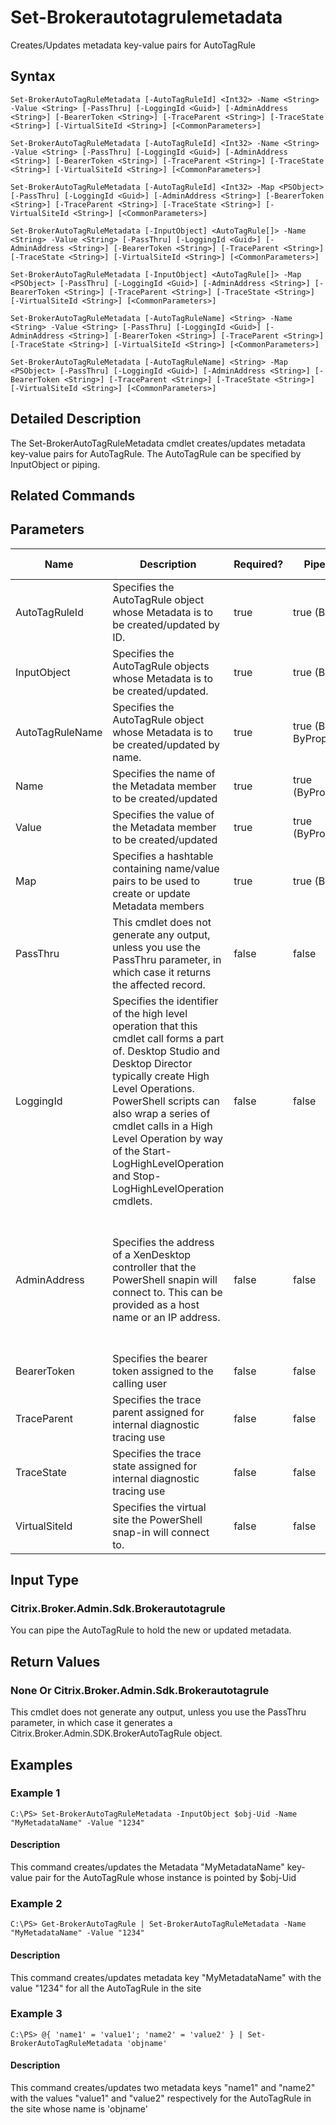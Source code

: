 ﻿
# Set-Brokerautotagrulemetadata
Creates/Updates metadata key-value pairs for AutoTagRule
## Syntax

```
Set-BrokerAutoTagRuleMetadata [-AutoTagRuleId] <Int32> -Name <String> -Value <String> [-PassThru] [-LoggingId <Guid>] [-AdminAddress <String>] [-BearerToken <String>] [-TraceParent <String>] [-TraceState <String>] [-VirtualSiteId <String>] [<CommonParameters>]  
  
Set-BrokerAutoTagRuleMetadata [-AutoTagRuleId] <Int32> -Name <String> -Value <String> [-PassThru] [-LoggingId <Guid>] [-AdminAddress <String>] [-BearerToken <String>] [-TraceParent <String>] [-TraceState <String>] [-VirtualSiteId <String>] [<CommonParameters>]  
  
Set-BrokerAutoTagRuleMetadata [-AutoTagRuleId] <Int32> -Map <PSObject> [-PassThru] [-LoggingId <Guid>] [-AdminAddress <String>] [-BearerToken <String>] [-TraceParent <String>] [-TraceState <String>] [-VirtualSiteId <String>] [<CommonParameters>]  
  
Set-BrokerAutoTagRuleMetadata [-InputObject] <AutoTagRule[]> -Name <String> -Value <String> [-PassThru] [-LoggingId <Guid>] [-AdminAddress <String>] [-BearerToken <String>] [-TraceParent <String>] [-TraceState <String>] [-VirtualSiteId <String>] [<CommonParameters>]  
  
Set-BrokerAutoTagRuleMetadata [-InputObject] <AutoTagRule[]> -Map <PSObject> [-PassThru] [-LoggingId <Guid>] [-AdminAddress <String>] [-BearerToken <String>] [-TraceParent <String>] [-TraceState <String>] [-VirtualSiteId <String>] [<CommonParameters>]  
  
Set-BrokerAutoTagRuleMetadata [-AutoTagRuleName] <String> -Name <String> -Value <String> [-PassThru] [-LoggingId <Guid>] [-AdminAddress <String>] [-BearerToken <String>] [-TraceParent <String>] [-TraceState <String>] [-VirtualSiteId <String>] [<CommonParameters>]  
  
Set-BrokerAutoTagRuleMetadata [-AutoTagRuleName] <String> -Map <PSObject> [-PassThru] [-LoggingId <Guid>] [-AdminAddress <String>] [-BearerToken <String>] [-TraceParent <String>] [-TraceState <String>] [-VirtualSiteId <String>] [<CommonParameters>]
```

## Detailed Description
The Set-BrokerAutoTagRuleMetadata cmdlet creates/updates metadata key-value pairs for AutoTagRule. The AutoTagRule can be specified by InputObject or piping.


## Related Commands

## Parameters
| Name   | Description | Required? | Pipeline Input | Default Value |
| --- | --- | --- | --- | --- |
| AutoTagRuleId | Specifies the AutoTagRule object whose Metadata is to be created/updated by ID. | true | true (ByValue) |  |
| InputObject | Specifies the AutoTagRule objects whose Metadata is to be created/updated. | true | true (ByValue) |  |
| AutoTagRuleName | Specifies the AutoTagRule object whose Metadata is to be created/updated by name. | true | true (ByValue, ByPropertyName) |  |
| Name | Specifies the name of the Metadata member to be created/updated | true | true (ByPropertyName) |  |
| Value | Specifies the value of the Metadata member to be created/updated | true | true (ByPropertyName) |  |
| Map | Specifies a hashtable containing name/value pairs to be used to create or update Metadata members | true | true (ByValue) |  |
| PassThru | This cmdlet does not generate any output, unless you use the PassThru parameter, in which case it returns the affected record. | false | false | False |
| LoggingId | Specifies the identifier of the high level operation that this cmdlet call forms a part of. Desktop Studio and Desktop Director typically create High Level Operations. PowerShell scripts can also wrap a series of cmdlet calls in a High Level Operation by way of the Start-LogHighLevelOperation and Stop-LogHighLevelOperation cmdlets. | false | false |  |
| AdminAddress | Specifies the address of a XenDesktop controller that the PowerShell snapin will connect to. This can be provided as a host name or an IP address. | false | false | Localhost. Once a value is provided by any cmdlet, this value will become the default. |
| BearerToken | Specifies the bearer token assigned to the calling user | false | false |  |
| TraceParent | Specifies the trace parent assigned for internal diagnostic tracing use | false | false |  |
| TraceState | Specifies the trace state assigned for internal diagnostic tracing use | false | false |  |
| VirtualSiteId | Specifies the virtual site the PowerShell snap-in will connect to. | false | false |  |

## Input Type

### Citrix.Broker.Admin.Sdk.Brokerautotagrule
You can pipe the AutoTagRule to hold the new or updated metadata.
## Return Values

### None Or Citrix.Broker.Admin.Sdk.Brokerautotagrule
This cmdlet does not generate any output, unless you use the PassThru parameter, in which case it generates a Citrix.Broker.Admin.SDK.BrokerAutoTagRule object.
## Examples

### Example 1

```
C:\PS> Set-BrokerAutoTagRuleMetadata -InputObject $obj-Uid -Name "MyMetadataName" -Value "1234"
```

#### Description
This command creates/updates the Metadata "MyMetadataName" key-value pair for the AutoTagRule whose instance is pointed by \$obj-Uid
### Example 2

```
C:\PS> Get-BrokerAutoTagRule | Set-BrokerAutoTagRuleMetadata -Name "MyMetadataName" -Value "1234"
```

#### Description
This command creates/updates metadata key "MyMetadataName" with the value "1234" for all the AutoTagRule in the site
### Example 3

```
C:\PS> @{ 'name1' = 'value1'; 'name2' = 'value2' } | Set-BrokerAutoTagRuleMetadata 'objname'
```

#### Description
This command creates/updates two metadata keys "name1" and "name2" with the values "value1" and "value2" respectively for the AutoTagRule in the site whose name is 'objname'
